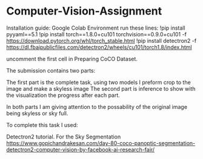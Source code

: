 # Computer-Vision-Assignment

Installation guide:
Google  Colab Environment
run these lines:
!pip install pyyaml==5.1
!pip install torch==1.8.0+cu101 torchvision==0.9.0+cu101 -f https://download.pytorch.org/whl/torch_stable.html
!pip install detectron2 -f https://dl.fbaipublicfiles.com/detectron2/wheels/cu101/torch1.8/index.html

uncomment the first cell in Preparing CoCO Dataset.

The submission contains two parts:

The first part is the complete task, using two models I preform crop to the image and make a skyless image
The second part is inference to show with the visualization the progress after each part.

In both parts I am giving attention to the possability of the original image being skyless or sky full.

To complete this task I used:

Detectron2 tutorial.
For the Sky Segmentation https://www.gopichandrakesan.com/day-80-coco-panoptic-segmentation-detectron2-computer-vision-by-facebook-ai-research-fair/
